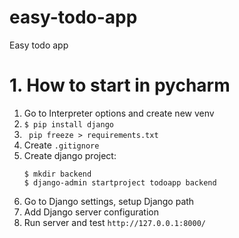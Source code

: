 # easy-todo-app
Easy todo app


# 1. How to start in pycharm
1. Go to Interpreter options and create new venv
2. `$ pip install django`
3. ` pip freeze > requirements.txt`
4. Create `.gitignore`
5. Create django project:
    ```
    $ mkdir backend
    $ django-admin startproject todoapp backend
    ```
6. Go to Django settings, setup Django path
7. Add Django server configuration
8. Run server and test `http://127.0.0.1:8000/`